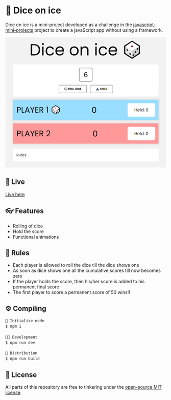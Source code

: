 # 🎲 Dice on ice
Dice on ice is a mini-project developed as a challenge in the [javascript-mini-projects](https://github.com/thinkswell/javascript-mini-projects) project to create a javaScript app without using a framework.

![Screenshot of the project](dicegame.png)

## 🚀 Live

[Live here](https://dice-rolling-game.vercel.app/)

## 👓 Features

- Rolling of dice
- Hold the score
- Functional animations

## 📜 Rules

- Each player is allowed to roll the dice till the dice shows one
- As soon as dice shows one all the cumulative scores till now becomes zero
- If the player holds the score, then his/her score is added to his permanent final score
- The first player to score a permanent score of 50 wins!!

## ⚙️ Compiling

```bash
🚀 Initialize node 
$ npm i

👨‍💻 Development
$ npm run dev

📯 Distribution
$ npm run build 
```

## 🎫 License

All parts of this repository are free to tinkering under the [open-source MIT license](https://github.com/MLousdal/webTemplate/blob/main/LICENSE).
